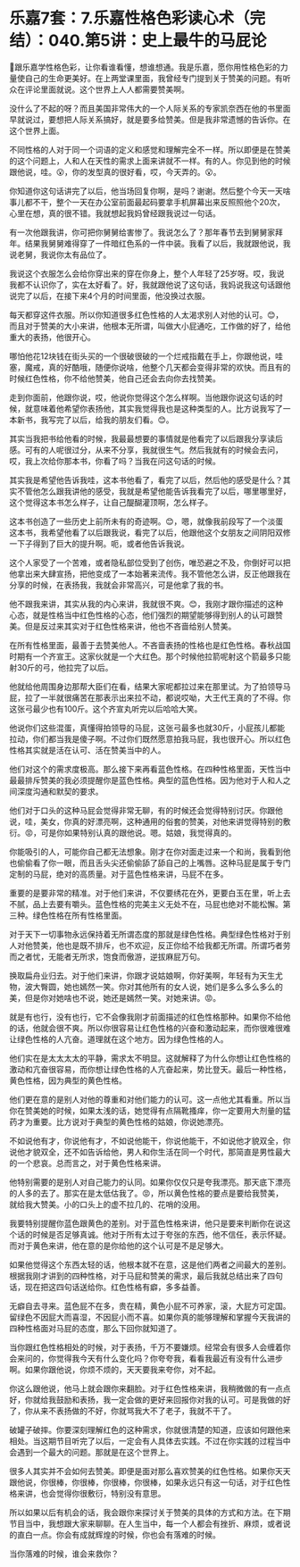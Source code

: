# 乐嘉7套：7.乐嘉性格色彩读心术（完结）：040.第5讲：史上最牛的马屁论

🎼跟乐嘉学性格色彩，让你看谁看懂，想谁想通。我是乐嘉，愿你用性格色彩的力量使自己的生命更美好。在上两堂课里面，我曾经专门提到关于赞美的问题。有听众在评论里面就说。这个世界上人人都需要赞美啊。

没什么了不起的呀？而且美国非常伟大的一个人际关系的专家凯奈西在他的书里面早就说过，要想把人际关系搞好，就是要多给赞美。但是我非常遗憾的告诉你。在这个世界上面。

不同性格的人对于同一个词语的定义和感觉和理解完全不一样。所以即便是在赞美的这个问题上，人和人在天性的需求上面来讲就不一样。有的人。你见到他的时候跟他说，哇。😮，你的发型真的很好看，哎，今天弄的。😮。

你知道你这句话讲完了以后，他当场回复你啊，是吗？谢谢。然后整个今天一天啥事儿都不干，整个一天在办公室前面最起码要拿手机屏幕出来反照照他个20次，心里在想，真的很不错。我就想起我妈曾经跟我说过一句话。

有一次他跟我讲，你可把你舅舅给害惨了。我说怎么了？那年春节去到舅舅家拜年。结果我舅舅难得穿了一件暗红色系的一件中装。我看了以后，我就跟他说，我说老舅，我说你太有品位了。

我说这个衣服怎么会给你穿出来的穿在你身上，整个人年轻了25岁呀。哎，我说我都不认识你了，实在太好看了。好，我就跟他说了这句话，我妈说我这句话跟他说完了以后，在接下来4个月的时间里面，他没换过衣服。

每天都穿这件衣服。所以你知道很多红色性格的人太渴求别人对他的认可。😊，而且对于赞美的大小来讲，他根本无所谓，叫做大小屁通吃，工作做的好了，给他重大的表扬，他很开心。

哪怕他花12块钱在街头买的一个很破很破的一个烂戒指戴在手上，你跟他说，哇塞，魔戒，真的好酷哦，随便你说啥，他整个几天都会变得非常的欢快。而且有的时候红色性格，你不给他赞美，他自己还会去向你去找赞美。

走到你面前，他跟你说，哎，他说你觉得这个怎么样啊。当他跟你说这句话的时候，就意味着他希望你表扬他，其实我觉得我也是这种类型的人。比方说我写了一本新书，我写完了以后，给我的朋友们看。😊。

其实当我把书给他看的时候，我最最想要的事情就是他看完了以后跟我分享读后感。可有的人呢很过分，从来不分享，我就很生气。然后我就有的时候会去问，哎，我上次给你那本书，你看了吗？当我在问这句话的时候。

其实我是希望他告诉我哇，这本书他看了，看完了以后，然后他的感受是什么？其实不管他怎么跟我讲他的感受，我就是希望他能告诉我看完了以后，哪里哪里好，这个觉得这本书怎么样子，让自己醍醐灌顶啊，怎么样子。

这本书创造了一些历史上前所未有的奇迹啊。😊，嗯，就像我前段写了一个淡蛋这本书，我希望他看了以后跟我说，看完了以后，他跟他这个女朋友之间阴阳双修一下子得到了巨大的提升啊。呃，或者他告诉我说。

这个人家受了一个苦难，或者隐私部位受到了创伤，唯恐避之不及，你倒好可以把他拿出来大肆宣扬，把他变成了一本始著来流传。我不管他怎么讲，反正他跟我在分享的时候，在表扬我，我就会非常高兴，可是他拿了我的书。

他不跟我来讲，其实从我的内心来讲，我就很不爽。😊，我刚才跟你描述的这种心态，就是性格当中红色性格的心态，他们强烈的期望能够得到别人的认可跟赞美。但是反过来其实对于红色性格来讲，他也不吝啬给别人赞美。

在所有性格里面，最善于去赞美他人。不吝啬表扬的性格也是红色性格。春秋战国时期有一个齐宣王。这家伙就是一个大红色。那个时候他拉箭呢射这个箭最多只能射30斤的弓，他拉完了以后。

他就给他周围身边那帮大臣们在看，结果大家呢都拉过来在那里试。为了拍领导马屁，拉了一半就很痛苦在那表示出来拉不动，都说哎呦，大王代王真的了不得。你这张弓最少也有100斤。这个齐宣丸听完以后哈哈大笑。

他说你们这些混蛋，真懂得拍领导的马屁，这张弓最多也就30斤，小屁孩儿都能拉动，你们都当我是傻子啊。不过你们既然愿意拍我马屁，我也很开心。所以红色性格其实就是活在认可、活在赞美当中的人。

他们对这个的需求度极高。那么接下来再看蓝色性格。在四种性格里面，天性当中最最排斥赞美的我必须提醒你是蓝色性格。典型的蓝色性格。因为他对于人和人之间深度沟通和默契的要求。

他们对于口头的这种马屁会觉得非常无聊，有的时候还会觉得特别讨厌。你跟他说，哇，美女，你真的好漂亮啊，这种通用的俗套的赞美，对他来讲觉得特别的敷衍。😡，可是你如果特别认真的跟他说。嗯。姑娘，我觉得真的。

你能吸引的人，可能你自己都无法想象。刚才在你对面走过来一个和尚，我看到他也偷偷看了你一眼，而且舌头尖还偷偷舔了舔自己的上嘴唇。这种马屁是属于专门定制的马屁，绝对的高质量。对于蓝色性格来讲，马屁不在多。

重要的是要非常的精准。对于他们来讲，不仅要绣花在外，更要白玉在里，听上去不腻，品上去要有嚼头。蓝色性格的完美主义无处不在，马屁也绝对不能松懈。第三种。绿色性格在所有性格里面。

对于天下一切事物永远保持着无所谓态度的那就是绿色性格。典型绿色性格对于别人对他赞美，他也是既不排斥，也不欢迎，反正你给不给我都无所谓。所谓巧者劳而之者忧，无能者无所求，饱食而傲游，逆拔麻屁万句。

换取扁舟业归去。对于他们来讲，你跟才说姑娘啊，你好美啊，年轻有为天生尤物，波大臀圆，她也嫣然一笑。你对其他所有的女人说，她们是多么多么多么的美，但是你对她啥也不说，她还是嫣然一笑。对她来讲。😡。

就是有也行，没有也行，它不会像我刚才前面描述的红色性格那种。如果你不给他的话，他就会很不爽。所以你很容易让红色性格的兴奋和激动起来，而你很难很难让绿色性格的人亢奋。道理就在这个地方。因为绿色性格的人。

他们实在是太太太太的平静，需求太不明显。这就解释了为什么你想让红色性格的激动和亢奋很容易，而你想让绿色性格的人亢奋起来，势比登天。最后一种性格，黄色性格，因为典型的黄色性格。

他们更在意的是别人对他的尊重和对他们能力的认可。这一点他尤其看重。所以当你在赞美她的时候，如果太浅的话，她觉得有点隔靴搔痒，你一定要用大剂量的猛药才为重要。比方说对于典型的黄色性格的姑娘，你说她漂亮。

不如说他有才，你说他有才，不如说他能干，你说他能干，不如说他才貌双全，你说他才貌双全，还不如告诉给他，男人和你生活在同一个时代，那简直是男性最大的一个悲哀。总而言之，对于黄色性格来讲。

他特别需要的是别人对自己能力的认同。如果你仅仅只是夸我漂亮。那天底下漂亮的人多的去了。那实在是太低估我了。😡，所以黄色性格的要点是要给我赞美，就给我大赞美。小的口头上的虚不拉几的、花哨的没用。

我要特别提醒你蓝色跟黄色的差别。对于蓝色性格来讲，他只是要来判断你在说这个话的时候是否足够真诚。他对于所有太过于夸张的东西，他不信任，表示怀疑。而对于黄色来讲，他在意的是你给他的这个认可是不是足够大。

如果他觉得这个东西太轻的话，他根本就不在意，这是他们两者之间最大的差别。根据我刚才讲到的四种性格，对于马屁和赞美的需求，最后我就总结出来了四句话，现在把这四句话送给你。红色性格有癖，多多益善。

无癖自去寻来。蓝色屁不在多，贵在精，黄色小屁不可养家，滚，大屁方可定国。留绿色不因屁大而喜湿，不因屁小而不喜。如果你真的能够理解和掌握今天我讲的四种性格面对马屁的态度，那么下回你就知道了。

当你跟红色性格相处的时候，对于表扬，千万不要嫌烦。经常会有很多人会缠着你会来问的，你觉得我今天有什么变化吗？你夸夸我，看看我最近有没有什么进步啊。如果你跟他说，你烦不烦的，天天要我来夸你，对不起。

你这么跟他说，他马上就会跟你来翻脸。对于红色性格来讲，我稍微做的有一点点好，你就给我鼓励和表扬，我一定会做的更好来回报你对我的认可。可是我做的好了，你从来不表扬做的不好，你就骂我大不了老子，我就不干了。

破罐子破摔。你要深刻理解红色的这种需求，你就很清楚的知道，应该如何跟他来相处。当这期节目听完了以后，一定会有人具体去实践。不过在你实践的过程当中会遇到一个最大的问题。那就是在这个世界上。

很多人其实并不会如何去赞美。即便是面对那么喜欢赞美的红色性格。如果你天天跟他说，你很棒，你很棒，你很棒，你很棒，如果永远只有这一句话，对于红色性格来讲，也会觉得你很敷衍，特别没有意思。

所以如果以后有机会的话，我会跟你来探讨关于赞美的具体的方式和方法。在下期节目当中，我想跟大家来聊聊。在人生当中，每一个人都会有挫折、麻烦，或者说的直白一点。你会有成就辉煌的时候，你也会有落难的时候。

当你落难的时候，谁会来救你？